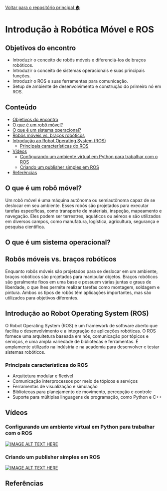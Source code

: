 [Voltar para o repositório principal :house:](https://github.com/rmnicola/m6-ec-encontros.git)

# Introdução à Robótica Móvel e ROS <!-- omit in toc -->

## Objetivos do encontro
* Introduzir o conceito de robôs móveis e diferenciá-los de braços robóticos.
* Introduzir o conceito de sistemas operacionais e suas principais funções.
* Introduzir o ROS e suas ferramentas para comunicação.
* Setup de ambiente de desenvolvimento e construção do primeiro nó em ROS.

## Conteúdo <!-- omit in toc -->

- [Objetivos do encontro](#objetivos-do-encontro)
- [O que é um robô móvel?](#o-que-é-um-robô-móvel)
- [O que é um sistema operacional?](#o-que-é-um-sistema-operacional)
- [Robôs móveis vs. braços robóticos](#robôs-móveis-vs-braços-robóticos)
- [Introdução ao Robot Operating System (ROS)](#introdução-ao-robot-operating-system-ros)
  - [Principais características do ROS](#principais-características-do-ros)
- [Vídeos](#vídeos)
  - [Configurando um ambiente virtual em Python para trabalhar com o ROS](#configurando-um-ambiente-virtual-em-python-para-trabalhar-com-o-ros)
  - [Criando um publisher simples em ROS](#criando-um-publisher-simples-em-ros)
- [Referências](#referências)

## O que é um robô móvel?

Um robô móvel é uma máquina autônoma ou semiautônoma capaz de se deslocar em seu ambiente. Esses robôs são projetados para executar tarefas específicas, como transporte de materiais, inspeção, mapeamento e navegação. Eles podem ser terrestres, aquáticos ou aéreos e são utilizados em diversos campos, como manufatura, logística, agricultura, segurança e pesquisa científica.

## O que é um sistema operacional?

## Robôs móveis vs. braços robóticos

Enquanto robôs móveis são projetados para se deslocar em um ambiente, braços robóticos são projetados para manipular objetos. Braços robóticos são geralmente fixos em uma base e possuem várias juntas e graus de liberdade, o que lhes permite realizar tarefas como montagem, soldagem e pintura. Ambos os tipos de robôs têm aplicações importantes, mas são utilizados para objetivos diferentes.

## Introdução ao Robot Operating System (ROS)

O Robot Operating System (ROS) é um framework de software aberto que facilita o desenvolvimento e a integração de aplicações robóticas. O ROS fornece uma arquitetura baseada em nós, comunicação por tópicos e serviços, e uma ampla variedade de bibliotecas e ferramentas. É amplamente utilizado na indústria e na academia para desenvolver e testar sistemas robóticos.

### Principais características do ROS

- Arquitetura modular e flexível
- Comunicação interprocessos por meio de tópicos e serviços
- Ferramentas de visualização e simulação
- Bibliotecas para planejamento de movimento, percepção e controle
- Suporte para múltiplas linguagens de programação, como Python e C++

## Vídeos

### Configurando um ambiente virtual em Python para trabalhar com o ROS
[![IMAGE ALT TEXT HERE](https://img.youtube.com/vi/7V-QAYvUXM8/0.jpg)](https://www.youtube.com/watch?v=7V-QAYvUXM8)

### Criando um publisher simples em ROS
[![IMAGE ALT TEXT HERE](https://img.youtube.com/vi/R1ulM5XFQ0I/0.jpg)](https://www.youtube.com/watch?v=R1ulM5XFQ0I)

## Referências